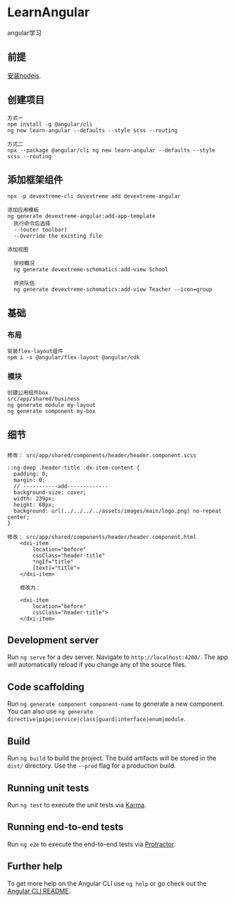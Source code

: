 # LearnAngular

angular学习

## 前提
[安装nodejs](https://nodejs.org/en/).

## 创建项目
```
方式一
npm install -g @angular/cli
ng new learn-angular --defaults --style scss --routing

方式二
npx --package @angular/cli ng new learn-angular --defaults --style scss --routing
```

## 添加框架组件
```
npx -p devextreme-cli devextreme add devextreme-angular

添加应用模板
ng generate devextreme-angular:add-app-template
  执行命令后选择
  --(outer toolbar)
  --Override the existing file

添加视图
  
  学校概况
  ng generate devextreme-schematics:add-view School
  
  师资队伍
  ng generate devextreme-schematics:add-view Teacher --icon=group

```

## 基础
### 布局
```
安装flex-layout组件
npm i -s @angular/flex-layout @angular/cdk
```

### 模块
```
创建公用组件box
src/app/shared/business
ng generate module my-layout
ng generate component my-box
```

## 细节
### 
```
修改： src/app/shared/components/header/header.component.scss

::ng-deep .header-title .dx-item-content {
  padding: 0;
  margin: 0;
  // -----------add-------------
  background-size: cover;
  width: 239px;
  height: 68px;
  background: url(../../../../assets/images/main/logo.png) no-repeat center;
}

修改： src/app/shared/components/header/header.component.html
    <dxi-item
        location="before"
        cssClass="header-title"
        *ngIf="title"
        [text]="title">
    </dxi-item>
    
    修改为：
    
    <dxi-item
        location="before"
        cssClass="header-title">
    </dxi-item>
```

## Development server

Run `ng serve` for a dev server. Navigate to `http://localhost:4200/`. The app will automatically reload if you change any of the source files.

## Code scaffolding

Run `ng generate component component-name` to generate a new component. You can also use `ng generate directive|pipe|service|class|guard|interface|enum|module`.

## Build

Run `ng build` to build the project. The build artifacts will be stored in the `dist/` directory. Use the `--prod` flag for a production build.

## Running unit tests

Run `ng test` to execute the unit tests via [Karma](https://karma-runner.github.io).

## Running end-to-end tests

Run `ng e2e` to execute the end-to-end tests via [Protractor](http://www.protractortest.org/).

## Further help

To get more help on the Angular CLI use `ng help` or go check out the [Angular CLI README](https://github.com/angular/angular-cli/blob/master/README.md).
